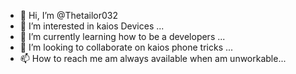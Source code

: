 - 👋 Hi, I’m @Thetailor032
- 👀 I’m interested in kaios Devices ...
- 🌱 I’m currently learning how to be a developers ...
- 💞️ I’m looking to collaborate on kaios phone tricks ...
- 📫 How to reach me am always available when am unworkable...

<!---
Thetailor032/Thetailor032 is a ✨ special ✨ repository because its `README.md` (this file) appears on your GitHub profile.
You can click the Preview link to take a look at your changes.
--->
